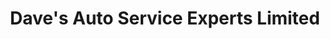 ---
title: "Dave's Auto Service Experts Limited"
url: /lloydminster/daves-auto-service-experts-limited/
shop: car repair
---